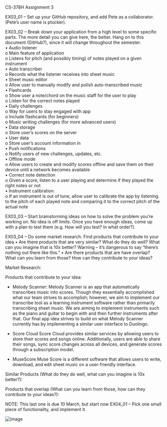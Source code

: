 CS-378H Assignment 3

EX03_01 – Set up your GitHub repository, and add Pete as a collaborator. (Pete’s user name is ptucker).

EX03_02 – Break down your application from a high level to some specific parts. The more detail you can give here, the better. Hang on to this document (GitHub?), since it will change throughout the semester.
<br />•	Audio listener
<br />    o	Main feature of application
<br />    o	Listens for pitch (and possibly timing) of notes played on a given instrument
<br />•	Auto transcriber
<br />    o	Records what the listener receives into sheet music 
<br />•	Sheet music editor
<br />    o	Allow user to manually modify and polish auto-transcribed music
<br />•	Flashcards
<br />    o	Show user a note/chord on the music staff for the user to play
<br />    o	Listen for the correct notes played
<br />•	Daily challenges
<br />    o	Way for users to stay engaged with app
<br />    o	Include flashcards (for beginners)
<br />    o	Music writing challenges (for more advanced users)
<br />•	Data storage
<br />    o	Store user’s scores on the server
<br />•	User data
<br />    o	Store user’s account information in 
<br />•	Push notifications
<br />    o	Notify users of new challenges, updates, etc.
<br />•	Offline mode
<br />    o	Allow users to create and modify scores offline and save them on their device until a network becomes available
<br />•	Correct note detection
<br />    o	Given a score, listen to a user playing and determine if they played the right notes or not
<br />•	Instrument calibration
<br />    o	If an instrument is out of tune, allow user to calibrate the app by listening to the pitch of each played note and comparing it to the correct pitch of the             actual note

EX03_03 – Start brainstorming ideas on how to solve the problem you’re working on. No idea is off limits. Once you have enough ideas, come up with a plan to test them (e.g. How will you test? In what order?).

EX03_04 – Do some market research. Find products that contribute to your idea
•	Are there products that are very similar? What do they do well? What can you imagine that is 10x better? Warning – it’s dangerous to say “there’s nothing out there like this.”
•	Are there products that are have overlap? What can you learn from those? How can they contribute to your ideas?

Market Research:

Products that contribute to your idea:
-	Melody Scanner:
Melody Scanner is an app that automatically transcribes music into scores. Though they essentially accomplished what our team strives to accomplish; however, we aim to implement our transcribe tool as a learning instrument software rather than primarily transcribing sheet music. We are aiming to implement instruments such as the piano and guitar to begin with and then further instruments after that. Our final app idea strives to build on what Melody Scanner currently has by implementing a similar user interface to Duolingo.

    

-	Score Cloud
Score Cloud provides similar services by allowing users to store their scores and songs online. Additionally, users are able to share their songs, sync score changes across all devices, and generate scores through a subscription model. 

   

-	MuseScore
Muse Score is a different software that allows users to write, download, and edit sheet music on a user-friendly interface. 

   




Similar Products (What do they do well, what can you imagine is 10x better?):

Products that overlap (What can you learn from those, how can they contribute to your ideas?):


NOTE: This last one is due 10 March, but start now
EX04_01 – Pick one small piece of functionality, and implement it. 


![image](https://user-images.githubusercontent.com/100454212/222328136-949dfb8b-63da-4fc4-8049-2e5e1752b718.png)
